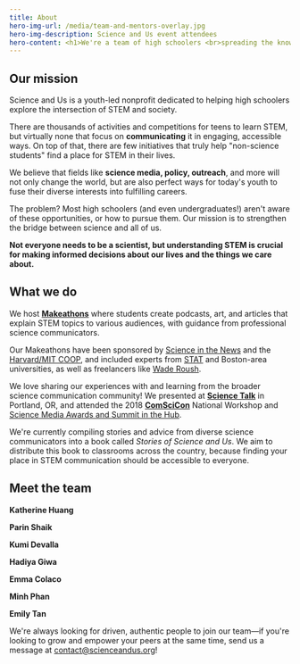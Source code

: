 ```yaml
---
title: About
hero-img-url: /media/team-and-mentors-overlay.jpg
hero-img-description: Science and Us event attendees
hero-content: <h1>We're a team of high schoolers <br>spreading the knowledge <br>that changed our lives</h1>
---
```


<article markdown="1">

## Our mission

Science and Us is a youth-led nonprofit dedicated to helping high schoolers explore the intersection of STEM and society.

There are thousands of activities and competitions for teens to learn STEM, but virtually none that focus on **communicating** it in engaging, accessible ways. On top of that, there are few initiatives that truly help "non-science students" find a place for STEM in their lives.

We believe that fields like **science media, policy, outreach**, and more will not only change the world, but are also perfect ways for today's youth to fuse their diverse interests into fulfilling careers.

The problem? Most high schoolers (and even undergraduates!) aren't aware of these opportunities, or how to pursue them. Our mission is to strengthen the bridge between science and all of us.

**Not everyone needs to be a scientist, but understanding STEM is crucial for making informed decisions about our lives and the things we care about.**

</article>

<article markdown="1">

## What we do

We host **[Makeathons](https://scienceandus.org/makeathons)** where students create podcasts, art, and articles that explain STEM topics to various audiences, with guidance from professional science communicators.

Our Makeathons have been sponsored by [Science in the News](https://sitn.hms.harvard.edu) and the [Harvard/MIT COOP](https://store.thecoop.com/coop-gives/), and included experts from [STAT](https://www.statnews.com/) and Boston-area universities, as well as freelancers like [Wade Roush](http://www.waderoush.com/).

We love sharing our experiences with and learning from the broader science communication community! We presented at **[Science Talk](https://sciencetalk.org)** in Portland, OR, and attended the 2018 **[ComSciCon](https://comscicon.com)** National Workshop and [Science Media Awards and Summit in the Hub](https://sciencemediasummit.org).

We're currently compiling stories and advice from diverse science communicators into a book called *Stories of Science and Us*. We aim to distribute this book to classrooms across the country, because finding your place in STEM communication should be accessible to everyone.

</article>

<article markdown="1">

## Meet the team

**Katherine Huang**

**Parin Shaik**

**Kumi Devalla**

**Hadiya Giwa**

**Emma Colaco**

**Minh Phan**

**Emily Tan**

We're always looking for driven, authentic people to join our team—if you're looking to grow and empower your peers at the same time, send us a message at [contact@scienceandus.org](mailto:contact@scienceandus.org)!

</article>